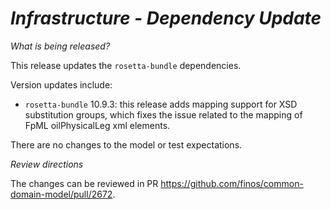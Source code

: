 # _Infrastructure - Dependency Update_

_What is being released?_

This release updates the `rosetta-bundle` dependencies.

Version updates include:

- `rosetta-bundle` 10.9.3: this release adds mapping support for XSD substitution groups, which fixes the issue related to the mapping of FpML oilPhysicalLeg xml elements.

There are no changes to the model or test expectations.

_Review directions_

The changes can be reviewed in PR https://github.com/finos/common-domain-model/pull/2672.
